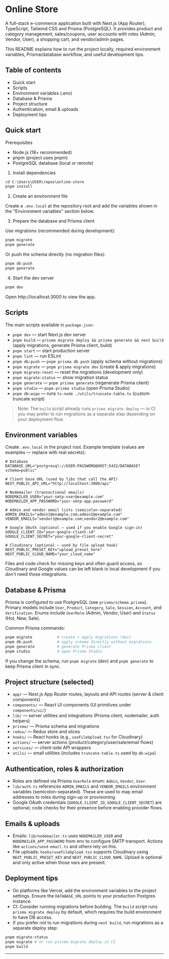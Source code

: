 <!--
	README for online-store
	A concise but thorough guide for contributors and maintainers.
-->

# Online Store

A full-stack e-commerce application built with Next.js (App Router), TypeScript, Tailwind CSS and Prisma (PostgreSQL). It provides product and category management, sales/coupons, user accounts with roles (Admin, Vendor, User), a shopping cart, and vendor/admin pages.

This README explains how to run the project locally, required environment variables, Prisma/database workflow, and useful development tips.

## Table of contents

- Quick start
- Scripts
- Environment variables (.env)
- Database & Prisma
- Project structure
- Authentication, email & uploads
- Deployment tips

## Quick start

Prerequisites

- Node.js (18+ recommended)
- pnpm (project uses pnpm)
- PostgreSQL database (local or remote)

1. Install dependencies

```powershell
cd C:\Users\USER\repos\online-store
pnpm install
```

2. Create an environment file

Create a `.env.local` at the repository root and add the variables shown in the "Environment variables" section below.

3. Prepare the database and Prisma client

Use migrations (recommended during development):

```powershell
pnpm migrate
pnpm generate
```

Or push the schema directly (no migration files):

```powershell
pnpm db:push
pnpm generate
```

4. Start the dev server

```powershell
pnpm dev
```

Open http://localhost:3000 to view the app.

## Scripts

The main scripts available in `package.json`:

- `pnpm dev` — start Next.js dev server
- `pnpm build` — `prisma migrate deploy && prisma generate && next build` (apply migrations, generate Prisma client, build)
- `pnpm start` — start production server
- `pnpm lint` — run ESLint
- `pnpm db:push` — `pnpm prisma db push` (apply schema without migrations)
- `pnpm migrate` — `pnpm prisma migrate dev` (create & apply migrations)
- `pnpm migrate:reset` — reset the migrations (development only)
- `pnpm migrate:status` — show migration status
- `pnpm generate` — `pnpm prisma generate` (regenerate Prisma client)
- `pnpm studio` — `pnpm prisma studio` (open Prisma Studio)
- `pnpm db:wipe` — runs `ts-node ./utils/truncate-table.ts` (custom truncate script)

> Note: The `build` script already runs `prisma migrate deploy` — in CI you may prefer to run migrations as a separate step depending on your deployment flow.

## Environment variables

Create `.env.local` in the project root. Example template (values are examples — replace with real secrets):

```env
# Database
DATABASE_URL="postgresql://USER:PASSWORD@HOST:5432/DATABASE?schema=public"

# Client base URL (used by libs that call the API)
NEXT_PUBLIC_API_URL="http://localhost:3000/api"

# Nodemailer (transactional emails)
NODEMAILER_USER="your-smtp-user@example.com"
NODEMAILER_APP_PASSWORD="your-smtp-app-password"

# Admin and vendor email lists (semicolon-separated)
ADMIN_EMAILS="admin1@example.com;admin2@example.com"
VENDOR_EMAILS="vendor1@example.com;vendor2@example.com"

# Google OAuth (optional — used if you enable Google sign-in)
GOOGLE_CLIENT_ID="your-google-client-id"
GOOGLE_CLIENT_SECRET="your-google-client-secret"

# Cloudinary (optional — used by file upload hook)
NEXT_PUBLIC_PRESET_KEY="upload_preset_here"
NEXT_PUBLIC_CLOUD_NAME="your_cloud_name"
```

Files and code check for missing keys and often guard access, so Cloudinary and Google values can be left blank in local development if you don't need those integrations.

## Database & Prisma

Prisma is configured to use PostgreSQL (see `prisma/schema.prisma`). Primary models include `User`, `Product`, `Category`, `Sale`, `Session`, `Account`, and `Verification`. Enums include `UserRole` (Admin, Vendor, User) and `Status` (Hot, New, Sale).

Common Prisma commands:

```powershell
pnpm migrate           # create + apply migrations (dev)
pnpm db:push           # apply schema directly without migrations
pnpm generate          # generate Prisma client
pnpm studio            # open Prisma Studio
```

If you change the schema, run `pnpm migrate` (dev) and `pnpm generate` to keep Prisma client in sync.

## Project structure (selected)

- `app/` — Next.js App Router routes, layouts and API routes (server & client components)
- `components/` — React UI components (UI primitives under `components/ui/`)
- `lib/` — server utilities and integrations (Prisma client, nodemailer, auth helpers)
- `prisma/` — Prisma schema and migrations
- `redux/` — Redux store and slices
- `hooks/` — React hooks (e.g., `useFileUpload.tsx` for Cloudinary)
- `actions/` — server actions (product/category/user/sale/email flows)
- `services/` — client-side API wrappers
- `utils/` — small utilities (includes `truncate-table.ts` used by `db:wipe`)

## Authentication, roles & authorization

- Roles are defined via Prisma `UserRole` enum: `Admin`, `Vendor`, `User`.
- `lib/auth.ts` references `ADMIN_EMAILS` and `VENDOR_EMAILS` environment variables (semicolon-separated). These are used to map email addresses to roles during sign-up or provisioning.
- Google OAuth credentials (`GOOGLE_CLIENT_ID`, `GOOGLE_CLIENT_SECRET`) are optional; code checks for their presence before enabling provider flows.

## Emails & uploads

- Emails: `lib/nodemailer.ts` uses `NODEMAILER_USER` and `NODEMAILER_APP_PASSWORD` from env to configure SMTP transport. Actions like `actions/send-email.ts` and others rely on this.
- File uploads: `hooks/useFileUpload.tsx` supports Cloudinary using `NEXT_PUBLIC_PRESET_KEY` and `NEXT_PUBLIC_CLOUD_NAME`. Upload is optional and only active when those vars are present.

## Deployment tips

- On platforms like Vercel, add the environment variables to the project settings. Ensure the `DATABASE_URL` points to your production Postgres instance.
- CI: Consider running migrations before building. The `build` script runs `prisma migrate deploy` by default, which requires the build environment to have DB access.
- If you prefer not to run migrations during `next build`, run migrations as a separate deploy step:

```powershell
pnpm migrate:status
pnpm migrate # or run prisma migrate deploy in CI
pnpm build
```

---
